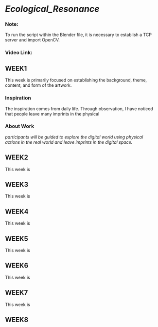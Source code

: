# _Ecological_Resonance_
### Note: 
To run the script within the Blender file, it is necessary to establish a TCP server and import OpenCV.  
### Video Link: 
## WEEK1
This week is primarily focused on establishing the background, theme, content, and form of the artwork.

### Inspiration  
The inspiration comes from daily life. Through observation, I have noticed that people leave many imprints in the physical 

### About Work  
 _participants will be guided to explore the digital world using physical actions in the real world and leave imprints in the digital space._ 
## WEEK2
This week is 

## WEEK3
This week is 

## WEEK4
This week is 

## WEEK5
This week is 

## WEEK6

This week is 
## WEEK7

This week is 
## WEEK8
